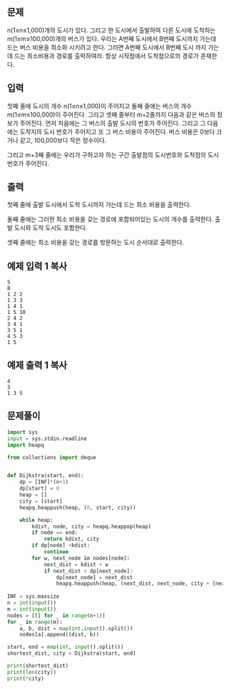 ## 문제

n(1≤n≤1,000)개의 도시가 있다. 그리고 한 도시에서 출발하여 다른 도시에 도착하는 m(1≤m≤100,000)개의 버스가 있다. 우리는 A번째 도시에서 B번째 도시까지 가는데 드는 버스 비용을 최소화 시키려고 한다. 그러면 A번째 도시에서 B번째 도시 까지 가는데 드는 최소비용과 경로를 출력하여라. 항상 시작점에서 도착점으로의 경로가 존재한다.

## 입력

첫째 줄에 도시의 개수 n(1≤n≤1,000)이 주어지고 둘째 줄에는 버스의 개수 m(1≤m≤100,000)이 주어진다. 그리고 셋째 줄부터 m+2줄까지 다음과 같은 버스의 정보가 주어진다. 먼저 처음에는 그 버스의 출발 도시의 번호가 주어진다. 그리고 그 다음에는 도착지의 도시 번호가 주어지고 또 그 버스 비용이 주어진다. 버스 비용은 0보다 크거나 같고, 100,000보다 작은 정수이다.

그리고 m+3째 줄에는 우리가 구하고자 하는 구간 출발점의 도시번호와 도착점의 도시번호가 주어진다.

## 출력

첫째 줄에 출발 도시에서 도착 도시까지 가는데 드는 최소 비용을 출력한다.

둘째 줄에는 그러한 최소 비용을 갖는 경로에 포함되어있는 도시의 개수를 출력한다. 출발 도시와 도착 도시도 포함한다.

셋째 줄에는 최소 비용을 갖는 경로를 방문하는 도시 순서대로 출력한다.

## 예제 입력 1 복사

```
5
8
1 2 2
1 3 3
1 4 1
1 5 10
2 4 2
3 4 1
3 5 1
4 5 3
1 5
```

## 예제 출력 1 복사

```
4
3
1 3 5
```

## 문제풀이


```python
import sys
input = sys.stdin.readline
import heapq

from collections import deque


def Dijkstra(start, end):
    dp = [INF]*(n+1)
    dp[start] = 0
    heap = []
    city = [start]
    heapq.heappush(heap, (0, start, city))

    while heap:
        kdist, node, city = heapq.heappop(heap)
        if node == end:
            return kdist, city
        if dp[node] <kdist:
            continue
        for w, next_node in nodes[node]:
            next_dist = kdist + w
            if next_dist < dp[next_node]:
                dp[next_node] = next_dist
                heapq.heappush(heap, (next_dist, next_node, city + [next_node]))
                
INF = sys.maxsize
n = int(input())
m = int(input())
nodes = [[] for _ in range(n+1)]
for _ in range(m):
    a, b, dist = map(int,input().split())
    nodes[a].append((dist, b))

start, end = map(int, input().split())
shortest_dist, city = Dijkstra(start, end)

print(shortest_dist)
print(len(city))
print(*city)
```
